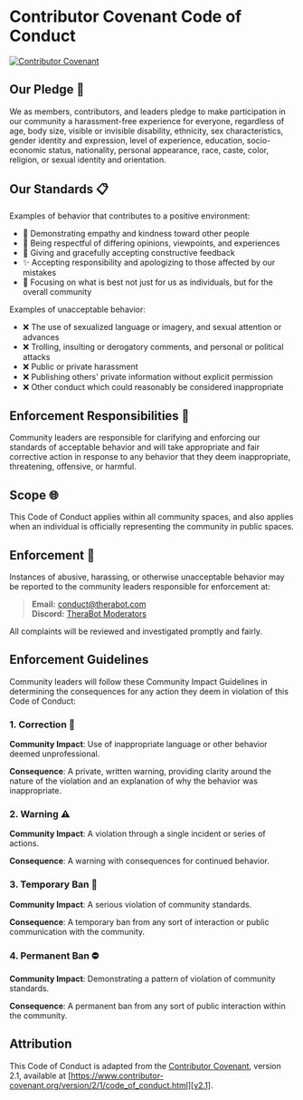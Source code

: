 # Contributor Covenant Code of Conduct

[![Contributor Covenant](https://img.shields.io/badge/Contributor%20Covenant-2.1-4baaaa.svg)](https://www.contributor-covenant.org/version/2/1/code_of_conduct/)

## Our Pledge 🤝

We as members, contributors, and leaders pledge to make participation in our
community a harassment-free experience for everyone, regardless of age, body
size, visible or invisible disability, ethnicity, sex characteristics, gender
identity and expression, level of experience, education, socio-economic status,
nationality, personal appearance, race, caste, color, religion, or sexual
identity and orientation.

## Our Standards 📋

Examples of behavior that contributes to a positive environment:

* 🌟 Demonstrating empathy and kindness toward other people
* 🤝 Being respectful of differing opinions, viewpoints, and experiences
* 💭 Giving and gracefully accepting constructive feedback
* ✨ Accepting responsibility and apologizing to those affected by our mistakes
* 🎯 Focusing on what is best not just for us as individuals, but for the overall community

Examples of unacceptable behavior:

* ❌ The use of sexualized language or imagery, and sexual attention or advances
* ❌ Trolling, insulting or derogatory comments, and personal or political attacks
* ❌ Public or private harassment
* ❌ Publishing others' private information without explicit permission
* ❌ Other conduct which could reasonably be considered inappropriate

## Enforcement Responsibilities 👮

Community leaders are responsible for clarifying and enforcing our standards of
acceptable behavior and will take appropriate and fair corrective action in
response to any behavior that they deem inappropriate, threatening, offensive,
or harmful.

## Scope 🌐

This Code of Conduct applies within all community spaces, and also applies when
an individual is officially representing the community in public spaces.

## Enforcement 🚓

Instances of abusive, harassing, or otherwise unacceptable behavior may be
reported to the community leaders responsible for enforcement at:

> **Email:** [conduct@therabot.com](mailto:conduct@therabot.com)  
> **Discord:** [TheraBot Moderators](https://discord.gg/therabot)

All complaints will be reviewed and investigated promptly and fairly.

## Enforcement Guidelines

Community leaders will follow these Community Impact Guidelines in determining
the consequences for any action they deem in violation of this Code of Conduct:

### 1. Correction 📝
**Community Impact**: Use of inappropriate language or other behavior deemed unprofessional.

**Consequence**: A private, written warning, providing clarity around the nature of the violation and an explanation of why the behavior was inappropriate.

### 2. Warning ⚠️
**Community Impact**: A violation through a single incident or series of actions.

**Consequence**: A warning with consequences for continued behavior.

### 3. Temporary Ban 🚫
**Community Impact**: A serious violation of community standards.

**Consequence**: A temporary ban from any sort of interaction or public communication with the community.

### 4. Permanent Ban ⛔
**Community Impact**: Demonstrating a pattern of violation of community standards.

**Consequence**: A permanent ban from any sort of public interaction within the community.

## Attribution

This Code of Conduct is adapted from the [Contributor Covenant][homepage],
version 2.1, available at
[https://www.contributor-covenant.org/version/2/1/code_of_conduct.html][v2.1].

[homepage]: https://www.contributor-covenant.org
[v2.1]: https://www.contributor-covenant.org/version/2/1/code_of_conduct.html 
